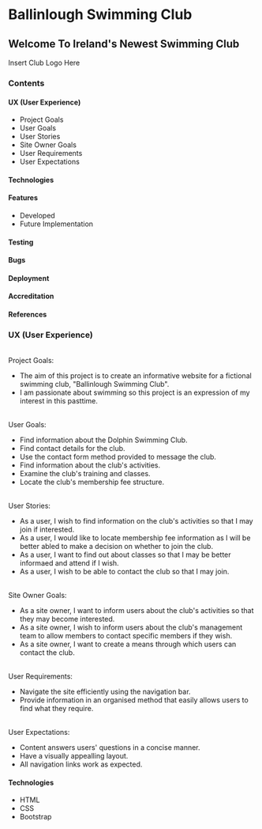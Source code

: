 # Ballinlough Swimming Club
## Welcome To Ireland's Newest Swimming Club
Insert Club Logo Here
### Contents

#### UX (User Experience)
  * Project Goals
  * User Goals
  * User Stories
  * Site Owner Goals
  * User Requirements
  * User Expectations
  
#### Technologies
#### Features
  * Developed
  * Future Implementation
#### Testing
#### Bugs
#### Deployment
#### Accreditation
#### References

### UX (User Experience)
<br/> Project Goals:
-   The aim of this project is to create an informative website for a fictional swimming club, "Ballinlough Swimming Club".
-   I am passionate about swimming so this project is an expression of my interest in this pasttime.

<br/> User Goals:
-   Find information about the Dolphin Swimming Club.
-   Find contact details for the club.
-   Use the contact form method provided to message the club.
-   Find information about the club's activities.
-   Examine the club's training and classes.
-   Locate the club's membership fee structure.

<br/> User Stories:
-   As a user, I wish to find information on the club's activities so that I may join if interested.
-   As a user, I would like to locate membership fee information as I will be better abled to make a decision on whether to join the club.
-   As a user, I want to find out about classes so that I may be better informaed and attend if I wish.
-   As a user, I wish to be able to contact the club so that I may join.

<br/> Site Owner Goals:
-   As a site owner, I want to inform users about the club's activities so that they may become interested.
-   As a site owner, I wish to inform users about the club's management team to allow members to contact specific members if they wish.
-   As a site owner, I want to create a means through which users can contact the club.

<br/> User Requirements:
-   Navigate the site efficiently using the navigation bar.
-   Provide information in an organised method that easily allows users to find what they require.

<br/> User Expectations:
-   Content answers users' questions in a concise manner.
-   Have a visually appealling layout.
-   All navigation links work as expected.

#### Technologies
- HTML
- CSS
- Bootstrap
